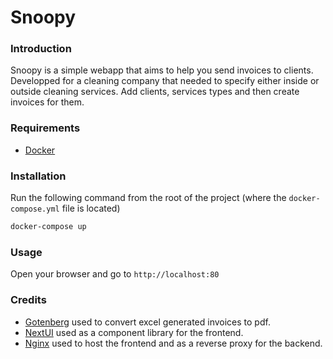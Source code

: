 # Snoopy
### Introduction

Snoopy is a simple webapp that aims to help you send invoices to clients.
Developped for a cleaning company that needed to specify either inside or outside cleaning services.
Add clients, services types and then create invoices for them.

### Requirements

- [Docker](https://www.docker.com/)

### Installation

Run the following command from the root of the project (where the `docker-compose.yml` file is located)

```bash
docker-compose up
```

### Usage

Open your browser and go to `http://localhost:80`

### Credits

- [Gotenberg](https://github.com/gotenberg/gotenberg) used to convert excel generated invoices to pdf.
- [NextUI](https://github.com/nextui-org/nextui) used as a component library for the frontend.
- [Nginx](https://github.com/nginx/nginx) used to host the frontend and as a reverse proxy for the backend.